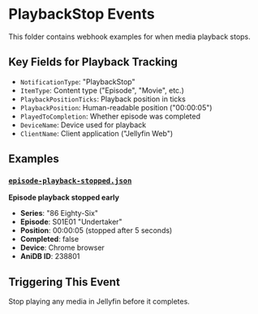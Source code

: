 # PlaybackStop Events

This folder contains webhook examples for when media playback stops.

## Key Fields for Playback Tracking
- `NotificationType`: "PlaybackStop"
- `ItemType`: Content type ("Episode", "Movie", etc.)
- `PlaybackPositionTicks`: Playback position in ticks
- `PlaybackPosition`: Human-readable position ("00:00:05")
- `PlayedToCompletion`: Whether episode was completed
- `DeviceName`: Device used for playback
- `ClientName`: Client application ("Jellyfin Web")

## Examples

### [`episode-playback-stopped.json`](./episode-playback-stopped.json)
**Episode playback stopped early**
- **Series**: "86 Eighty-Six" 
- **Episode**: S01E01 "Undertaker"
- **Position**: 00:00:05 (stopped after 5 seconds)
- **Completed**: false
- **Device**: Chrome browser
- **AniDB ID**: 238801

## Triggering This Event
Stop playing any media in Jellyfin before it completes.
